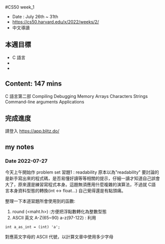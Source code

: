 #CS50 week_1
- Date : July 26th ~ 31th
- https://cs50.harvard.edu/x/2022/weeks/2/
- 中文導讀

## 本週目標
- C 語言
- 
- 

## Content:  147 mins
 C 語言第二部
    Compiling
    Debugging
    Memory
    Arrays
    Characters
    Strings
    Command-line arguments
    Applications


## 完成進度
請登入 https://app.blitz.do/



## my notes
### Date 2022-07-27

今天上午開始作 problem set 習題1 : readability
原本以為"readability" 要討論的是新手寫出來的程式碼，是否易懂好讀等等相關的提示，仔細一讀才知道自己誤會大了，原來還是練習寫程式本身。這題無須應用什麼複雜的演算法，不過就 C語言本身資料型態的轉換(int <-> float...) 自己覺得還是有點頭痛。

整理一下本道習題所會使用到的函數:
1. round (<maht.h>) :方便把浮點數轉化為整數型態
2. ASCII 英文 A-Z(65~90) a-z(97-122)  : 利用
```
int a_as_int = (int) 'a';
```
對應英文字母的 ASCII 代號，以計算文章中使用多少字母

